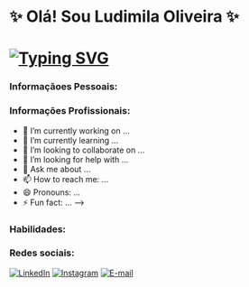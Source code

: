 # ✨ Olá! Sou Ludimila Oliveira ✨

# [![Typing SVG](https://readme-typing-svg.herokuapp.com/?color=459a96&size=35&center=true&vCenter=true&width=1000&lines=Seja+bem+vinda(o)+ao+meu+perfil+do+GitHub!+:%29)](https://git.io/typing-svg) 



### Informaçãoes Pessoais:
### Informações Profissionais:
- 🔭 I’m currently working on ...
- 🌱 I’m currently learning ...
- 👯 I’m looking to collaborate on ...
- 🤔 I’m looking for help with ...
- 💬 Ask me about ...
- 📫 How to reach me: ...
- 😄 Pronouns: ...
- ⚡ Fun fact: ...
-->
### Habilidades:
### Redes sociais:
[![LinkedIn](https://img.shields.io/badge/LinkedIn-100000?style=for-the-badge&logo=linkedin&logoColor=459a96)](https://www.linkedin.com/in/ludimila-oliveira-vitor-713a15268/)
[![Instagram](https://img.shields.io/badge/-Instagram-100000?style=for-the-badge&logo=instagram&logoColor=459a96)]([(https://www.instagram.com/ludyyoliveiraaa/)](https://www.instagram.com/ludyyoliveiraaa/profilecard/?igsh=MTV5dGMzbndyeTY3cA==))
[![E-mail](https://img.shields.io/badge/-Email-000?style=for-the-badge&logo=gmail&logoColor=459a96)](mailto:ludimilaoliveiraop@gmail.com)

